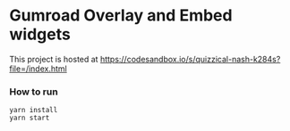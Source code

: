 # Gumroad Overlay and Embed widgets

This project is hosted at https://codesandbox.io/s/quizzical-nash-k284s?file=/index.html

### How to run

```
yarn install
yarn start
```
